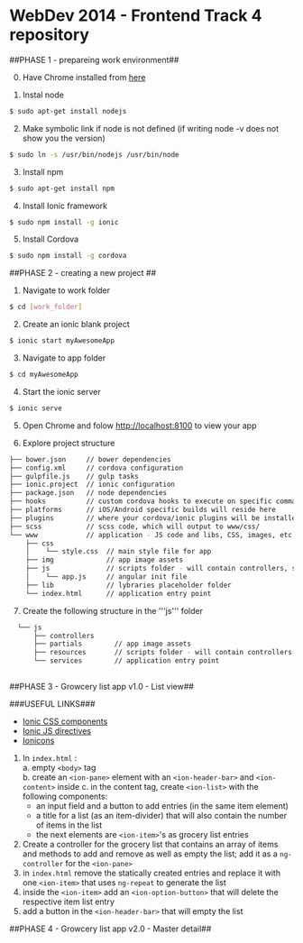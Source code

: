 # WebDev 2014 - Frontend Track 4 repository #

##PHASE 1 - prepareing work environment##

0. Have Chrome installed from [here](http://www.google.com/chrome/)  

1. Instal node  

  ```bash
  $ sudo apt-get install nodejs
  ```

2. Make symbolic link if node is not defined (if writing node -v does not show you the version)  

  ```bash
  $ sudo ln -s /usr/bin/nodejs /usr/bin/node  
  ```

3. Install npm  

  ```bash
  $ sudo apt-get install npm
  ```
  
4. Install Ionic framework 

  ```bash
  $ sudo npm install -g ionic
  ```
  
5. Install Cordova  

  ```bash
  $ sudo npm install -g cordova
  ```
  
  
##PHASE 2 - creating a new project ##

1. Navigate to work folder  

  ```bash
  $ cd [work_folder]
  ```
  
2. Create an ionic blank project  

  ```bash
  $ ionic start myAwesomeApp
  ```
3. Navigate to app folder  

  ```bash
  $ cd myAwesomeApp
  ```
  
4. Start the ionic server  

  ```bash
  $ ionic serve
  ```
5. Open Chrome and folow [http://localhost:8100](http://localhost:8100) to view your app  

6. Explore project structure  

  ```bash
  ├── bower.json     // bower dependencies
  ├── config.xml     // cordova configuration
  ├── gulpfile.js    // gulp tasks
  ├── ionic.project  // ionic configuration
  ├── package.json   // node dependencies
  ├── hooks          // custom cordova hooks to execute on specific commands
  ├── platforms      // iOS/Android specific builds will reside here
  ├── plugins        // where your cordova/ionic plugins will be installed
  ├── scss           // scss code, which will output to www/css/
  └── www            // application - JS code and libs, CSS, images, etc.
      ├── css             
      │    └── style.css  // main style file for app
      ├── img             // app image assets
      ├── js              // scripts folder - will contain controllers, services, partial views etc.
      │    └── app.js     // angular init file
      ├── lib             // lybraries placeholder folder
      └── index.html      // application entry point
  ````

7. Create the following structure in the '''js''' folder  

```bash
  └── js     
      ├── controllers             
      ├── partials        // app image assets
      ├── resources       // scripts folder - will contain controllers, services, partial views etc.
      └── services        // application entry point
      
```


##PHASE 3 - Growcery list app v1.0 - List view##

###USEFUL LINKS###
*  [Ionic CSS components](http://ionicframework.com/docs/components/)
*  [Ionic JS directives](http://ionicframework.com/docs/api/)
*  [Ionicons](http://ionicons.com/)


1. In ```index.html``` :  
  a. empty ```<body>``` tag  
  b. create an ```<ion-pane>``` element with an ```<ion-header-bar>``` and ```<ion-content>``` inside
  c. in the content tag, create ```<ion-list>``` with the following components:
    * an input field and a button to add entries (in the same item element)
    * a title for a list (as an item-divider) that will also contain the number of items in the list
    * the next elements are ```<ion-item>```'s as grocery list entries
2. Create a controller for the grocery list that contains an array of items and methods to add and remove as well as empty the list; add it as a ```ng-controller``` for the ```<ion-pane>```
3. in ```index.html``` remove the statically created entries and replace it with one ```<ion-item>``` that uses ```ng-repeat``` to generate the list
4. inside the ```<ion-item>``` add an ```<ion-option-button>``` that will delete the respective item list entry
5. add a button in the ```<ion-header-bar>``` that will empty the list
  

##PHASE 4 - Growcery list app v2.0 - Master detail##
